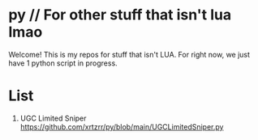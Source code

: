 # py // For other stuff that isn't lua lmao
Welcome! This is my repos for stuff that isn't LUA. For right now, we just have 1 python script in progress.

# List
1. UGC Limited Sniper
https://github.com/xrtzrr/py/blob/main/UGCLimitedSniper.py
